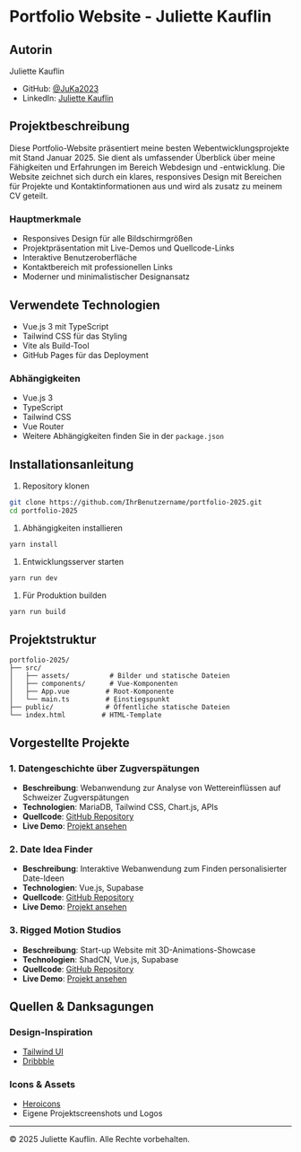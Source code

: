 # Portfolio Website - Juliette Kauflin

## Autorin

Juliette Kauflin

- GitHub: [@JuKa2023](https://github.com/JuKa2023)
- LinkedIn: [Juliette Kauflin](https://www.linkedin.com/in/juliette-k-7783b8158/)

## Projektbeschreibung

Diese Portfolio-Website präsentiert meine besten Webentwicklungsprojekte mit Stand Januar 2025. Sie dient als umfassender Überblick über meine Fähigkeiten und Erfahrungen im Bereich Webdesign und -entwicklung. Die Website zeichnet sich durch ein klares, responsives Design mit Bereichen für Projekte und Kontaktinformationen aus und wird als zusatz zu meinem CV geteilt.

### Hauptmerkmale

- Responsives Design für alle Bildschirmgrößen
- Projektpräsentation mit Live-Demos und Quellcode-Links
- Interaktive Benutzeroberfläche
- Kontaktbereich mit professionellen Links
- Moderner und minimalistischer Designansatz

## Verwendete Technologien

- Vue.js 3 mit TypeScript
- Tailwind CSS für das Styling
- Vite als Build-Tool
- GitHub Pages für das Deployment

### Abhängigkeiten

- Vue.js 3
- TypeScript
- Tailwind CSS
- Vue Router
- Weitere Abhängigkeiten finden Sie in der `package.json`

## Installationsanleitung

1. Repository klonen

```bash
git clone https://github.com/IhrBenutzername/portfolio-2025.git
cd portfolio-2025
```

1. Abhängigkeiten installieren

```bash
yarn install
```

1. Entwicklungsserver starten
```bash
yarn run dev
```

1. Für Produktion builden

```bash
yarn run build
```

## Projektstruktur

```
portfolio-2025/
├── src/
│   ├── assets/          # Bilder und statische Dateien
│   ├── components/      # Vue-Komponenten
│   ├── App.vue         # Root-Komponente
│   └── main.ts         # Einstiegspunkt
├── public/             # Öffentliche statische Dateien
└── index.html         # HTML-Template
```

## Vorgestellte Projekte

### 1. Datengeschichte über Zugverspätungen

- **Beschreibung**: Webanwendung zur Analyse von Wettereinflüssen auf Schweizer Zugverspätungen
- **Technologien**: MariaDB, Tailwind CSS, Chart.js, APIs
- **Quellcode**: [GitHub Repository](https://github.com/JuKa2023/im3-train-delay-analysis)
- **Live Demo**: [Projekt ansehen](https://im3julie.rigged-motion.com/)

### 2. Date Idea Finder

- **Beschreibung**: Interaktive Webanwendung zum Finden personalisierter Date-Ideen
- **Technologien**: Vue.js, Supabase
- **Quellcode**: [GitHub Repository](https://github.com/JuKa2023/date-finder)
- **Live Demo**: [Projekt ansehen](https://juka2023.github.io/date-finder/)

### 3. Rigged Motion Studios

- **Beschreibung**: Start-up Website mit 3D-Animations-Showcase
- **Technologien**: ShadCN, Vue.js, Supabase
- **Quellcode**: [GitHub Repository](https://github.com/JuKa2023/rigged-motion-web)
- **Live Demo**: [Projekt ansehen](https://rigged-motion.com/#/)

## Quellen & Danksagungen

### Design-Inspiration

- [Tailwind UI](https://tailwindui.com/)
- [Dribbble](https://dribbble.com/)

### Icons & Assets

- [Heroicons](https://heroicons.com/)
- Eigene Projektscreenshots und Logos

---

© 2025 Juliette Kauflin. Alle Rechte vorbehalten.

